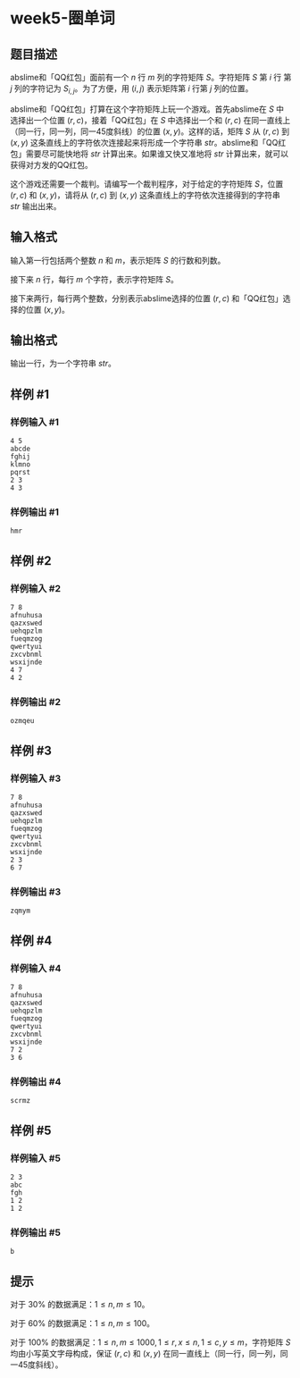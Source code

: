# week5-圈单词

## 题目描述

abslime和「QQ红包」面前有一个 $n$ 行 $m$ 列的字符矩阵 $S$。字符矩阵 $S$ 第 $i$ 行 第 $j$ 列的字符记为 $S_{i,j}$。为了方便，用 $(i,j)$ 表示矩阵第 $i$ 行第 $j$ 列的位置。

abslime和「QQ红包」打算在这个字符矩阵上玩一个游戏。首先abslime在 $S$ 中选择出一个位置 $(r,c)$，接着「QQ红包」在 $S$ 中选择出一个和 $(r,c)$ 在同一直线上（同一行，同一列，同一45度斜线）的位置 $(x,y)$。这样的话，矩阵 $S$ 从 $(r,c)$ 到 $(x,y)$ 这条直线上的字符依次连接起来将形成一个字符串 $str$。abslime和「QQ红包」需要尽可能快地将 $str$ 计算出来。如果谁又快又准地将 $str$ 计算出来，就可以获得对方发的QQ红包。

这个游戏还需要一个裁判。请编写一个裁判程序，对于给定的字符矩阵 $S$，位置 $(r,c)$ 和 $(x,y)$，请将从 $(r,c)$ 到 $(x,y)$ 这条直线上的字符依次连接得到的字符串 $str$ 输出出来。

## 输入格式

输入第一行包括两个整数 $n$ 和 $m$，表示矩阵 $S$ 的行数和列数。

接下来 $n$ 行，每行 $m$ 个字符，表示字符矩阵 $S$。

接下来两行，每行两个整数，分别表示abslime选择的位置 $(r,c)$ 和「QQ红包」选择的位置 $(x,y)$。

## 输出格式

输出一行，为一个字符串 $str$。

## 样例 #1

### 样例输入 #1

```
4 5
abcde
fghij
klmno
pqrst
2 3
4 3
```

### 样例输出 #1

```
hmr
```

## 样例 #2

### 样例输入 #2

```
7 8
afnuhusa
qazxswed
uehqpzlm
fueqmzog
qwertyui
zxcvbnml
wsxijnde
4 7
4 2
```

### 样例输出 #2

```
ozmqeu
```

## 样例 #3

### 样例输入 #3

```
7 8
afnuhusa
qazxswed
uehqpzlm
fueqmzog
qwertyui
zxcvbnml
wsxijnde
2 3
6 7
```

### 样例输出 #3

```
zqmym
```

## 样例 #4

### 样例输入 #4

```
7 8
afnuhusa
qazxswed
uehqpzlm
fueqmzog
qwertyui
zxcvbnml
wsxijnde
7 2
3 6
```

### 样例输出 #4

```
scrmz
```

## 样例 #5

### 样例输入 #5

```
2 3
abc
fgh
1 2
1 2
```

### 样例输出 #5

```
b
```

## 提示

对于 $30\%$ 的数据满足：$1 \le n,m\le 10$。

对于 $60\%$ 的数据满足：$1 \le n,m\le 100$。

对于 $100\%$ 的数据满足：$1 \le n,m\le 1000,1\le r,x\le n,1 \le c,y \le m$，字符矩阵 $S$ 均由小写英文字母构成，保证 $(r,c)$ 和 $(x,y)$ 在同一直线上（同一行，同一列，同一45度斜线）。